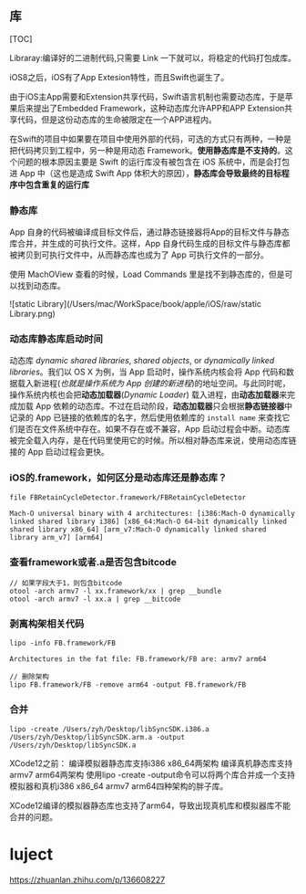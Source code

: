 ## 库

[TOC]



Libraray:编译好的二进制代码,只需要 Link 一下就可以，将稳定的代码打包成库。

iOS8之后，iOS有了App Extesion特性，而且Swift也诞生了。

由于iOS主App需要和Extension共享代码，Swift语言机制也需要动态库，于是苹果后来提出了Embedded Framework，这种动态库允许APP和APP Extension共享代码，但是这份动态库的生命被限定在一个APP进程内。

在Swift的项目中如果要在项目中使用外部的代码，可选的方式只有两种，一种是把代码拷贝到工程中，另一种是用动态 Framework。**使用静态库是不支持的**。这个问题的根本原因主要是 Swift 的运行库没有被包含在 iOS 系统中，而是会打包进 App 中（这也是造成 Swift App 体积大的原因），**静态库会导致最终的目标程序中包含重复的运行库**



### 静态库

App 自身的代码被编译成目标文件后，通过静态链接器将App的目标文件与静态库合并，并生成的可执行文件。这样，App 自身代码生成的目标文件与静态库都被拷贝到可执行文件中，从而静态库也成为了 App 可执行文件的一部分。

使用 MachOView 查看的时候，Load Commands 里是找不到静态库的，但是可以找到动态库。





![static Library](/Users/mac/WorkSpace/book/apple/iOS/raw/static Library.png)





### 动态库静态库启动时间



动态库 *dynamic shared libraries*, *shared objects*, or *dynamically linked libraries*。我们以 OS X 为例，当 App 启动时，操作系统内核会将 App 代码和数据载入新进程(*也就是操作系统为 App 创建的新进程*)的地址空间。与此同时呢，操作系统内核也会把**动态加载器**(*Dynamic Loader*) 载入进程，由**动态加载器**来完成加载 App 依赖的动态库。不过在启动阶段，**动态加载器**只会根据**静态链接器**中记录的 App 已链接的依赖库的名字，然后使用依赖库的 `install name` 来查找它们是否在文件系统中存在。如果不存在或不兼容，App 启动过程会中断。动态库被完全载入内存，是在代码里使用它的时候。所以相对静态库来说，使用动态库链接的 App 启动过程会更快。

### iOS的.framework，如何区分是动态库还是静态库？

```
file FBRetainCycleDetector.framework/FBRetainCycleDetector

Mach-O universal binary with 4 architectures: [i386:Mach-O dynamically linked shared library i386] [x86_64:Mach-O 64-bit dynamically linked shared library x86_64] [arm_v7:Mach-O dynamically linked shared library arm_v7] [arm64]
```

### 查看framework或者.a是否包含bitcode 

```
// 如果字段大于1，则包含bitcode
otool -arch armv7 -l xx.framework/xx | grep __bundle
otool -arch armv7 -l xx.a | grep __bitcode
```

### 剥离构架相关代码

```
lipo -info FB.framework/FB

Architectures in the fat file: FB.framework/FB are: armv7 arm64 

// 删除架构
lipo FB.framework/FB -remove arm64 -output FB.framework/FB
```

### 合并

```
lipo -create /Users/zyh/Desktop/libSyncSDK.i386.a /Users/zyh/Desktop/libSyncSDK.arm.a -output /Users/zyh/Desktop/libSyncSDK.a
```



XCode12之前：
编译模拟器静态库支持i386 x86_64两架构
编译真机静态库支持armv7 arm64两架构
使用lipo -create -output命令可以将两个库合并成一个支持模拟器和真机i386 x86_64 armv7 arm64四种架构的胖子库。

XCode12编译的模拟器静态库也支持了arm64，导致出现真机库和模拟器库不能合并的问题。

 

#  luject

https://zhuanlan.zhihu.com/p/136608227